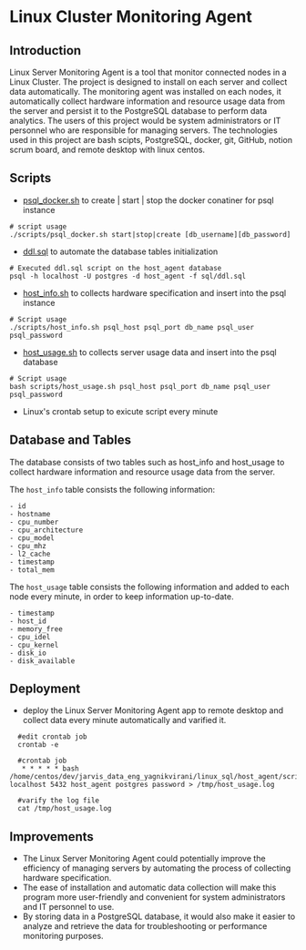 # Linux Cluster Monitoring Agent

## Introduction
Linux Server Monitoring Agent is a tool that monitor connected nodes in a Linux Cluster. The project is designed to install on each server and collect data automatically. The monitoring agent was installed on each nodes, it automatically collect hardware information and resource usage data from the server and persist it to the PostgreSQL database to perform data analytics. The users of this project would be system administrators or IT personnel who are responsible for managing servers. The technologies used in this project are bash scipts, PostgreSQL, docker, git, GitHub, notion scrum board, and remote desktop with linux centos.

## Scripts

- [psql_docker.sh](https://github.com/Jarvis-Consulting-Group/jarvis_data_eng-viraniyagnik/blob/develop/linux_sql/scripts/psql_docker.sh)
to create | start | stop the docker conatiner for psql instance
```
# script usage
./scripts/psql_docker.sh start|stop|create [db_username][db_password]
```

- [ddl.sql](https://github.com/Jarvis-Consulting-Group/jarvis_data_eng-viraniyagnik/blob/develop/linux_sql/sql/ddl.sql) 
to automate the database tables initialization

```
# Executed ddl.sql script on the host_agent database
psql -h localhost -U postgres -d host_agent -f sql/ddl.sql
```

- [host_info.sh](https://github.com/Jarvis-Consulting-Group/jarvis_data_eng-viraniyagnik/blob/develop/linux_sql/scripts/host_info.sh) 
to collects hardware specification and insert into the psql instance
```
# Script usage
./scripts/host_info.sh psql_host psql_port db_name psql_user psql_password
```

- [host_usage.sh](https://github.com/Jarvis-Consulting-Group/jarvis_data_eng-viraniyagnik/blob/develop/linux_sql/scripts/host_usage.sh)
to collects server usage data and insert into the psql database
```
# Script usage
bash scripts/host_usage.sh psql_host psql_port db_name psql_user psql_password
```

- Linux's crontab setup to exicute script every minute 

## Database and Tables
The database consists of two tables such as host_info and host_usage to collect hardware information and resource usage data from the server.

The `host_info` table consists the following information:
```
- id              
- hostname       
- cpu_number       
- cpu_architecture 
- cpu_model       
- cpu_mhz      
- l2_cache        
- timestamp     
- total_mem 
```

The `host_usage` table consists the following information and added to each node every minute, in order to keep information up-to-date.
```
- timestamp              
- host_id       
- memory_free       
- cpu_idel 
- cpu_kernel       
- disk_io      
- disk_available        
```  

## Deployment
- deploy the Linux Server Monitoring Agent app to remote desktop and collect data every minute automatically and varified it.
```
  #edit crontab job
  crontab -e
  
  #crontab job
   * * * * * bash /home/centos/dev/jarvis_data_eng_yagnikvirani/linux_sql/host_agent/scripts/host_usage.sh localhost 5432 host_agent postgres password > /tmp/host_usage.log
   
  #varify the log file
  cat /tmp/host_usage.log
```

## Improvements
- The Linux Server Monitoring Agent could potentially improve the efficiency of managing servers by automating the process of collecting hardware specification. 
- The ease of installation and automatic data collection will make this program more user-friendly and convenient for system administrators and IT personnel to use.
- By storing data in a PostgreSQL database, it would also make it easier to analyze and retrieve the data for troubleshooting or performance monitoring purposes.
